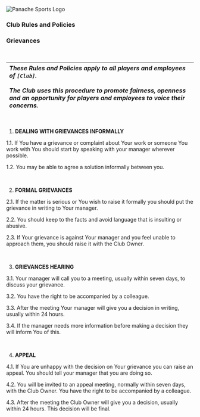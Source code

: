 ![Panache Sports Logo](https://panachesportsdocstore.blob.core.windows.net/images/PanacheSports/PS-Long-BLUE-Small.png)

### Club Rules and Policies
### Grievances

<br>

| *These Rules and Policies apply to all players and employees of `[Club]`.<br><br>The Club uses this procedure to promote fairness, openness and an opportunity for players and employees to voice their concerns.*|
| :--- |

<br>
<a id="informal"></a>
 
1. **DEALING WITH GRIEVANCES INFORMALLY**

1.1. If You have a grievance or complaint about Your work or someone You work with You should start by speaking with your manager wherever possible.

1.2. You may be able to agree a solution informally between you.

<br>
<a id="formal"></a>

2. **FORMAL GRIEVANCES**

2.1. If the matter is serious or You wish to raise it formally you should put the grievance in writing to Your manager.

2.2. You should keep to the facts and avoid language that is insulting or abusive.

2.3. If Your grievance is against Your manager and you feel unable to approach them, you should raise it with the Club Owner.

<br>
<a id="hearing"></a>

3. **GRIEVANCES HEARING**

3.1. Your manager will call you to a meeting, usually within seven days, to discuss your grievance.

3.2. You have the right to be accompanied by a colleague.

3.3. After the meeting Your manager will give you a decision in writing, usually within 24 hours.

3.4. If the manager needs more information before making a decision they will inform You of this.

<br>
<a id="appeal"></a>

4. **APPEAL**

4.1. If You are unhappy with the decision on Your grievance you can raise an appeal.  You should tell your manager that you are doing so.

4.2. You will be invited to an appeal meeting, normally within seven days, with the Club Owner. You have the right to be accompanied by a colleague.

4.3. After the meeting the Club Owner will give you a decision, usually within 24 hours. This decision will be final.



